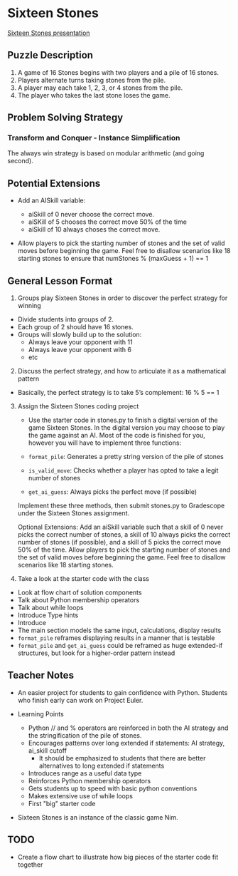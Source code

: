 # Sixteen Stones

[Sixteen Stones presentation](https://docs.google.com/presentation/d/17_TgYHJN8CIdbDUHigWUzh7sA_2F_ASBuuMc2AHRczc/edit#slide=id.g14975c0d44e_1_0)

## Puzzle Description
1. A game of 16 Stones begins with two players and a pile of 16 stones.
2. Players alternate turns taking stones from the pile.
3. A player may each take 1, 2, 3, or 4 stones from the pile.
4. The player who takes the last stone loses the game.


## Problem Solving Strategy
### Transform and Conquer - Instance Simplification
The always win strategy is based on modular arithmetic (and going second).

## Potential Extensions
- Add an AISkill variable:
    - aiSkill of 0 never choose the correct move.
    - aiSKill of 5 chooses the correct move 50% of the time
    - aiSkill of 10 always choses the correct move.

- Allow players to pick the starting number of stones and the set of valid moves before beginning the game. Feel free to disallow scenarios like 18 starting stones to ensure that numStones % (maxGuess + 1) == 1

## General Lesson Format
1. Groups play Sixteen Stones in order to discover the perfect strategy for winning
- Divide students into groups of 2. 
- Each group of 2 should have 16 stones. 
- Groups will slowly build up to the solution:
    - Always leave your opponent with 11
    - Always leave your opponent with 6
    - etc

2. Discuss the perfect strategy, and how to articulate it as a mathematical pattern
- Basically, the perfect strategy is to take 5’s complement: 16 % 5 == 1

3. Assign the Sixteen Stones coding project
    - Use the starter code in stones.py to finish a digital version of the game Sixteen Stones. In the digital version you may choose to play the game against an AI. Most of the code is finished for you, however you will have to implement three functions:

    - `format_pile`: Generates a pretty string version of the pile of stones
    - `is_valid_move`: Checks whether a player has opted to take a legit number of stones
    - `get_ai_guess`: Always picks the perfect move (if possible)

    Implement these three methods, then submit stones.py to Gradescope under the Sixteen Stones assignment. 

    Optional Extensions:
    Add an aiSkill variable such that a skill of 0 never picks the correct number of stones, a skill of 10 always picks the correct number of stones (if possible), and a skill of 5 picks the correct move 50% of the time. 
    Allow players to pick the starting number of stones and the set of valid moves before beginning the game. Feel free to disallow scenarios like 18 starting stones. 


4. Take a look at the starter code with the class
- Look at flow chart of solution components
- Talk about Python membership operators
- Talk about while loops
- Introduce Type hints
- Introduce 
- The main section models the same input, calculations, display results
-  `format_pile` reframes displaying results in a manner that is testable
- `format_pile` and `get_ai_guess` could be reframed as huge extended-if structures, but look for a higher-order pattern instead

## Teacher Notes
- An easier project for students to gain confidence with Python. Students who finish early can work on Project Euler.

- Learning Points
    - Python // and % operators are reinforced in both the AI strategy and the stringification of the pile of stones.
    - Encourages patterns over long extended if statements: AI strategy, ai_skill cutoff
        - It should be emphasized to students that there are better alternatives to long extended if statements 
    - Introduces range as a useful data type
    - Reinforces Python membership operators
    - Gets students up to speed with basic python conventions
    - Makes extensive use of while loops
    - First "big" starter code

- Sixteen Stones is an instance of the classic game Nim.

## TODO
- Create a flow chart to illustrate how big pieces of the starter code fit together
